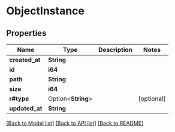 # ObjectInstance

## Properties

Name | Type | Description | Notes
------------ | ------------- | ------------- | -------------
**created_at** | **String** |  | 
**id** | **i64** |  | 
**path** | **String** |  | 
**size** | **i64** |  | 
**r#type** | Option<**String**> |  | [optional]
**updated_at** | **String** |  | 

[[Back to Model list]](../README.md#documentation-for-models) [[Back to API list]](../README.md#documentation-for-api-endpoints) [[Back to README]](../README.md)


